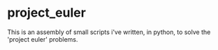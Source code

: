# project_euler
This is an assembly of small scripts i've written, in python, to solve the 'project euler' problems.
